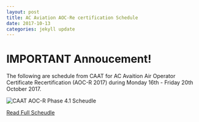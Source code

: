 ```yaml
---
layout: post
title: AC Aviation AOC-Re certification Schedule
date: 2017-10-13
categories: jekyll update
---
```


# IMPORTANT Annoucement!

The following are schedule from CAAT for AC Avaition Air Operator Certificate Recertification (AOC-R 2017) during Monday 16th - Friday 20th October 2017.

![CAAT AOC-R Phase 4.1 Scheudle]({{"/resources/posts/caat-advance-notice-of-audit-phase4-1.pdf"}})

[Read Full Scheudle]({{"/resources/posts/caat-advance-notice-of-audit-phase4-1.pdf"}})
